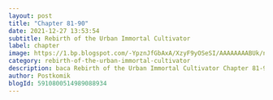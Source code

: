 ```yaml
---
layout: post 
title: "Chapter 81-90"
date: 2021-12-27 13:53:54
subtitle: Rebirth of the Urban Immortal Cultivator
label: chapter
image: https://1.bp.blogspot.com/-YpznJfGbAxA/XzyF9yOSeSI/AAAAAAAABUk/ngkwnOQ6xbs4k_9erxm2-ohrosCnag9WwCLcBGAsYHQ/s72-c/420.jpg
category: rebirth-of-the-urban-immortal-cultivator
description: baca Rebirth of the Urban Immortal Cultivator Chapter 81-90 bahasa indonesia 
author: Postkomik
blogId: 5910800514989088934
---
```

